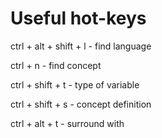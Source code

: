 # Useful hot-keys #

ctrl + alt + shift + l - find language

ctrl + n - find concept

ctrl + shift + t - type of variable

ctrl + shift + s - concept definition

ctrl + alt + t - surround with